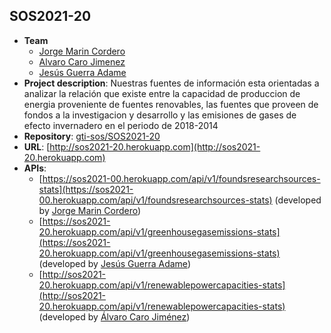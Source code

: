 ## SOS2021-20

- **Team**
  - [Jorge Marin Cordero](https://github.com/JorgeMarinC)
  - [Alvaro Caro Jimenez](https://github.com/alvcarjim1)
  - [Jesús Guerra Adame](https://github.com/jesgueada)
- **Project description**: Nuestras fuentes de información esta orientadas a analizar la relación que existe entre la capacidad de produccion de energia proveniente de fuentes renovables, las fuentes que proveen de fondos a la investigacion y desarrollo y las emisiones de gases de efecto invernadero en el periodo de 2018-2014
- **Repository**: [gti-sos/SOS2021-20](https://github.com/gti-sos/SOS2021-20)
- **URL**: [http://sos2021-20.herokuapp.com](http://sos2021-20.herokuapp.com)
-  **APIs**:
    - [https://sos2021-00.herokuapp.com/api/v1/foundsresearchsources-stats](https://sos2021-00.herokuapp.com/api/v1/foundsresearchsources-stats) (developed by [Jorge Marin
        Cordero](https://github.com/JorgeMarinC))
    - [https://sos2021-20.herokuapp.com/api/v1/greenhousegasemissions-stats](https://sos2021-20.herokuapp.com/api/v1/greenhousegasemissions-stats) (developed by [Jesús Guerra
        Adame](https://github.com/jesgueada))
    - [http://sos2021-20.herokuapp.com/api/v1/renewablepowercapacities-stats](http://sos2021-20.herokuapp.com/api/v1/renewablepowercapacities-stats) (developed by [Álvaro Caro Jiménez](https://github.com/alvcarjim1))
